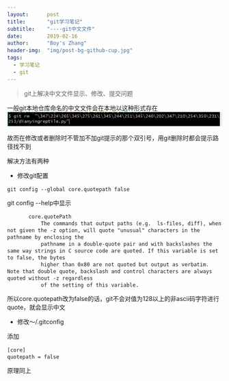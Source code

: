 ```yaml
---
layout:      post
title:       "git学习笔记"
subtitle:    "----git中文文件"
date:        2019-02-16
author:      "Boy's Zhang"
header-img:  "img/post-bg-github-cup.jpg"
tags:
  - 学习笔记
  - git
---
```


> git上解决中文文件显示、修改、提交问题

一般git本地仓库命名的中文文件会在本地以这种形式存在
![in-pot-github-contact](/img/in-post/2019-02-16-github-resolveChinese/WrongChinese.png)

故而在修改或者删除时不管加不加git提示的那个双引号，用git删除时都会提示路径找不到

解决方法有两种
- 修改git配置

 ``` git
 git config --global core.quotepath false
 ```

git config --help中显示
```git
       core.quotePath
           The commands that output paths (e.g.  ls-files, diff), when not given the -z option, will quote "unusual" characters in the pathname by enclosing the
           pathname in a double-quote pair and with backslashes the same way strings in C source code are quoted. If this variable is set to false, the bytes
           higher than 0x80 are not quoted but output as verbatim. Note that double quote, backslash and control characters are always quoted without -z regardless
           of the setting of this variable.
```
所以core.quotepath改为false的话，git不会对值为128以上的非ascii码字符进行quote，就会显示中文

- 修改～/.gitconfig

添加
```git
[core]
quotepath = false
```
原理同上